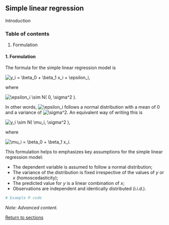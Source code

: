 ## Simple linear regression

Introduction

### Table of contents
1. Formulation

#### 1. Formulation

The formula for the simple linear regression model is

![y_i = \beta_0 + \beta_1 x_i + \epsilon_i,](https://render.githubusercontent.com/render/math?math=y_i%20%3D%20%5Cbeta_0%20%2B%20%5Cbeta_1%20x_i%20%2B%20%5Cepsilon_i%2C)

where

![\epsilon_i \sim N( 0, \sigma^2 ).](https://render.githubusercontent.com/render/math?math=%5Cepsilon_i%20%5Csim%20N(%200%2C%20%5Csigma%5E2%20).)

In other words, ![\epsilon_i](https://render.githubusercontent.com/render/math?math=%5Cepsilon_i) follows a normal distribution with a mean of 0 and a variance of ![\sigma^2](https://render.githubusercontent.com/render/math?math=%5Csigma%5E2). An equivalent way of writing this is

![y_i \sim N( \mu_i, \sigma^2 ),](https://render.githubusercontent.com/render/math?math=y_i%20%5Csim%20N(%20%5Cmu_i%2C%20%5Csigma%5E2%20)%2C)

where

![\mu_i = \beta_0 + \beta_1 x_i.](https://render.githubusercontent.com/render/math?math=%5Cmu_i%20%3D%20%5Cbeta_0%20%2B%20%5Cbeta_1%20x_i.)

This formulation helps to emphasizes key assumptions for the simple linear regression model:

* The dependent variable is assumed to follow a normal distribution;
* The variance of the distribution is fixed irrespective of the values of *y* or *x* (homoscedasticity);
* The predicted value for *y* is a linear combination of *x*;
* Observations are independent and identically distributed (i.i.d.).

```R
# Example R code
```

*Note: Advanced content.*

[Return to sections](C00_P002_Chapters.md)


